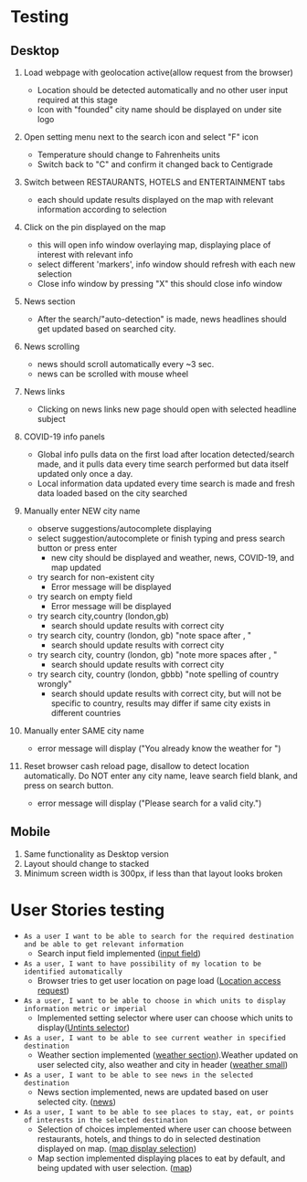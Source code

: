 # Testing
## Desktop
1. Load webpage with geolocation active(allow request from the browser)
    - Location should be detected automatically and no other user input required at this stage
    - Icon with "founded" city name should be displayed on under site logo
2. Open setting menu next to the search icon and select "F" icon
    - Temperature should change to Fahrenheits units
    - Switch back to "C" and confirm it changed back to Centigrade 


3. Switch between RESTAURANTS, HOTELS and ENTERTAINMENT tabs
    - each should update results displayed on the map with relevant information according to selection
4. Click on the pin displayed on the map
    - this will open info window overlaying map, displaying place of interest with relevant info
    - select different 'markers', info window should refresh with each new selection
    - Close info window by pressing "X" this should close info window
5. News section
   - After the search/"auto-detection" is made, news headlines should get updated based on searched city.
6. News scrolling
    - news should scroll automatically every ~3 sec.
    - news can be scrolled with mouse wheel
7. News links
   - Clicking on news links new page should open with selected headline subject
8. COVID-19 info panels
   - Global info pulls data on the first load after location detected/search made, and it pulls data every time search performed but data itself updated only once a day.
   - Local information data updated every time search is made and fresh data loaded based on the city searched
9. Manually enter NEW city name
    - observe suggestions/autocomplete displaying
    - select suggestion/autocomplete or finish typing and press search button or press enter
        - new city should be displayed and weather, news, COVID-19, and map updated
    - try search for non-existent city
        - Error message will be displayed
    - try search on empty field
        - Error message will be displayed
    - try search city,country (london,gb)
        - search should update results with correct city
    - try search city, country (london, gb) "note space after , "
        - search should update results with correct city
    - try search city, country (london,   gb) "note more spaces after , "
        - search should update results with correct city
    - try search city, country (london, gbbb) "note spelling of country wrongly"
        - search should update results with correct city, but will not be specific to country, results may differ if same city exists in different countries
10. Manually enter SAME city name
    - error message will display ("You already know the weather for <city name>")
11. Reset browser cash reload page, disallow to detect location automatically. Do NOT enter any city name, leave search field blank, and press on search button.
    - error message will display ("Please search for a valid city.")


## Mobile
1. Same functionality as Desktop version
2. Layout should change to stacked    
3. Minimum screen width is 300px, if less than that layout looks broken


# User Stories testing

-	`As a user I want to be able to search for the required destination and be able to get relevant information` 
     - Search input field implemented ([input field](assets/img/testing_img/search_field.png))
-	`As a user, I want to have possibility of my location to be identified automatically  `
     - Browser tries to get user location on page load ([Location access request](assets/img/testing_img/location_request.png))
-	`As a user, I want to be able to choose in which units to display information metric or imperial `
     - Implemented setting selector where user can choose which units to display([Untints selector](assets/img/testing_img/units_selector.png))
-	`As a user, I want to be able to see current weather in specified destination`
     - Weather section implemented ([weather section](assets/img/testing_img/weather.png)).Weather updated on user selected city, also weather and city in header ([weather small](assets/img/testing_img/weather_small.png))
-	`As a user, I want to be able to see news in the selected destination ` 
     - News section implemented, news are updated based on user selected city. ([news](assets/img/testing_img/news_section.png))
-	`As a user, I want to be able to see places to stay, eat, or points of interests in the selected destination` 
     - Selection of choices implemented where user can choose between restaurants, hotels, and things to do in selected destination displayed on map. ([map display selection](assets/img/testing_img/things_to_do_ribbon.png))
     - Map section implemented displaying places to eat by default, and being updated with user selection. ([map](assets/img/testing_img/map.png))
  
  